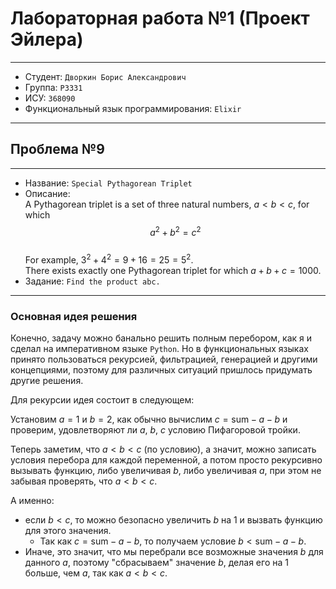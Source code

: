# Лабораторная работа №1 (Проект Эйлера)

---

- Студент: `Дворкин Борис Александрович`
- Группа: `P3331`
- ИСУ: `368090`
- Функциональный язык программирования: `Elixir`

---

## Проблема №9

---

- Название: `Special Pythagorean Triplet`
- Описание:  
   A Pythagorean triplet is a set of three natural numbers, $a < b < c$, for which  
  $$a^2 + b^2 = c^2$$  
  For example, $3^2 + 4^2 = 9 + 16 = 25 = 5^2$.  
  There exists exactly one Pythagorean triplet for which $a + b + c = 1000$.
- Задание: `Find the product abc.`

---

### Основная идея решения

Конечно, задачу можно банально решить полным перебором, как я и сделал на
императивном языке `Python`. Но в функциональных языках принято пользоваться
рекурсией, фильтрацией, генерацией и другими концепциями, поэтому для различных
ситуаций пришлось придумать другие решения.

Для рекурсии идея состоит в следующем:

Установим $a = 1$ и $b = 2$, как обычно вычислим $c = \text{sum} - a - b$ и
проверим, удовлетворяют ли $a$, $b$, $c$ условию Пифагоровой тройки.

Теперь заметим, что $a < b < c$ (по условию), а значит, можно записать условия
перебора для каждой переменной, а потом просто рекурсивно вызывать функцию, либо
увеличивая $b$, либо увеличивая $a$, при этом не забывая проверять, что
$a < b < c$.

А именно:

- если $b < c$, то можно безопасно увеличить $b$ на 1 и вызвать функцию для
  этого значения.
  - Так как $c = \text{sum} - a - b$, то получаем условие
    $b < \text{sum} - a - b$.
- Иначе, это значит, что мы перебрали все возможные значения $b$ для данного
  $a$, поэтому "сбрасываем" значение $b$, делая его на 1 больше, чем $a$, так
  как $a < b < c$.
